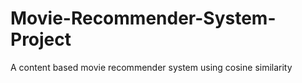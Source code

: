 # Movie-Recommender-System-Project
A content based movie recommender system using cosine similarity
